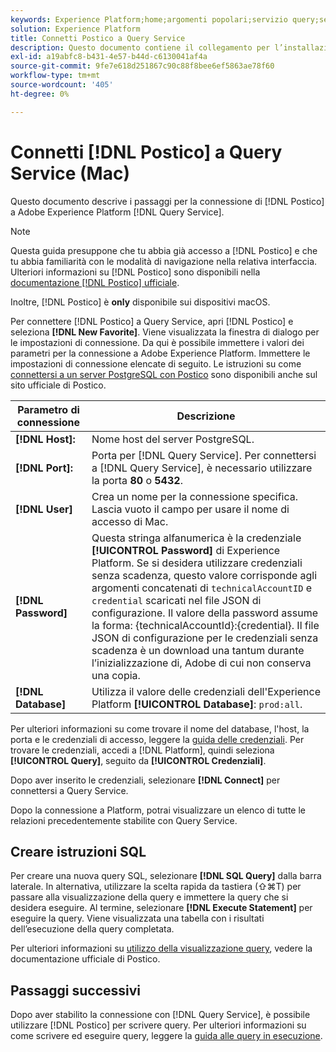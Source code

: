```yaml
---
keywords: Experience Platform;home;argomenti popolari;servizio query;servizio query;postico;postico;connettersi al servizio query;
solution: Experience Platform
title: Connetti Postico a Query Service
description: Questo documento contiene il collegamento per l’installazione del client di backup Postico per Adobe Experience Platform Query Service.
exl-id: a19abfc8-b431-4e57-b44d-c6130041af4a
source-git-commit: 9fe7e618d251867c90c88f8bee6ef5863ae78f60
workflow-type: tm+mt
source-wordcount: '405'
ht-degree: 0%

---
```


# Connetti [!DNL Postico] a Query Service (Mac)

Questo documento descrive i passaggi per la connessione di [!DNL Postico] a Adobe Experience Platform [!DNL Query Service].

>[!NOTE]
>
> Questa guida presuppone che tu abbia già accesso a [!DNL Postico] e che tu abbia familiarità con le modalità di navigazione nella relativa interfaccia. Ulteriori informazioni su [!DNL Postico] sono disponibili nella [documentazione [!DNL Postico] ufficiale](https://eggerapps.at/postico/docs).
> 
> Inoltre, [!DNL Postico] è **only** disponibile sui dispositivi macOS.

Per connettere [!DNL Postico] a Query Service, apri [!DNL Postico] e seleziona **[!DNL New Favorite]**. Viene visualizzata la finestra di dialogo per le impostazioni di connessione. Da qui è possibile immettere i valori dei parametri per la connessione a Adobe Experience Platform. Immettere le impostazioni di connessione elencate di seguito. Le istruzioni su come [connettersi a un server PostgreSQL con Postico](https://eggerapps.at/postico/docs/v1.5.21/favorite-window.html) sono disponibili anche sul sito ufficiale di Postico.

| Parametro di connessione | Descrizione |
|---|---|
| **[!DNL Host]:** | Nome host del server PostgreSQL. |
| **[!DNL Port]:** | Porta per [!DNL Query Service]. Per connettersi a [!DNL Query Service], è necessario utilizzare la porta **80** o **5432**. |
| **[!DNL User]** | Crea un nome per la connessione specifica. Lascia vuoto il campo per usare il nome di accesso di Mac. |
| **[!DNL Password]** | Questa stringa alfanumerica è la credenziale **[!UICONTROL Password]** di Experience Platform. Se si desidera utilizzare credenziali senza scadenza, questo valore corrisponde agli argomenti concatenati di `technicalAccountID` e `credential` scaricati nel file JSON di configurazione. Il valore della password assume la forma: {technicalAccountId}:{credential}. Il file JSON di configurazione per le credenziali senza scadenza è un download una tantum durante l’inizializzazione di, Adobe di cui non conserva una copia. |
| **[!DNL Database]** | Utilizza il valore delle credenziali dell&#39;Experience Platform **[!UICONTROL Database]**: `prod:all`. |

Per ulteriori informazioni su come trovare il nome del database, l&#39;host, la porta e le credenziali di accesso, leggere la [guida delle credenziali](../ui/credentials.md). Per trovare le credenziali, accedi a [!DNL Platform], quindi seleziona **[!UICONTROL Query]**, seguito da **[!UICONTROL Credenziali]**.

Dopo aver inserito le credenziali, selezionare **[!DNL Connect]** per connettersi a Query Service.

Dopo la connessione a Platform, potrai visualizzare un elenco di tutte le relazioni precedentemente stabilite con Query Service.

## Creare istruzioni SQL

Per creare una nuova query SQL, selezionare **[!DNL SQL Query]** dalla barra laterale. In alternativa, utilizzare la scelta rapida da tastiera (⇧⌘T) per passare alla visualizzazione della query e immettere la query che si desidera eseguire. Al termine, selezionare **[!DNL Execute Statement]** per eseguire la query. Viene visualizzata una tabella con i risultati dell’esecuzione della query completata.

Per ulteriori informazioni su [utilizzo della visualizzazione query](https://eggerapps.at/postico/docs/v1.3.1/sql-query-view.html), vedere la documentazione ufficiale di Postico.

## Passaggi successivi

Dopo aver stabilito la connessione con [!DNL Query Service], è possibile utilizzare [!DNL Postico] per scrivere query. Per ulteriori informazioni su come scrivere ed eseguire query, leggere la [guida alle query in esecuzione](../best-practices/writing-queries.md).
